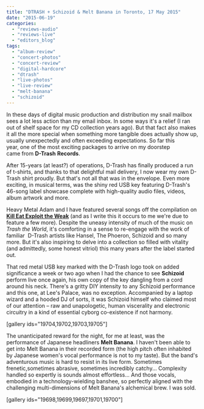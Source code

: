 ```yaml
---
title: "DTRASH + Schizoid & Melt Banana in Toronto, 17 May 2015"
date: "2015-06-19"
categories: 
  - "reviews-audio"
  - "reviews-live"
  - "editors_blog"
tags: 
  - "album-review"
  - "concert-photos"
  - "concert-review"
  - "digital-hardcore"
  - "dtrash"
  - "live-photos"
  - "live-review"
  - "melt-banana"
  - "schizoid"
---
```


In these days of digital music production and distribution my snail mailbox sees a lot less action than my email inbox. In some ways it's a relief (I ran out of shelf space for my CD collection years ago). But that fact also makes it all the more special when something more tangible does actually show up, usually unexpectedly and often exceeding expectations. So far this year, one of the most exciting packages to arrive on my doorstep came from **D-Trash** **Records**.

After 15-years (at least?) of operations, D-Trash has finally produced a run of t-shirts, and thanks to that delightful mail delivery, I now wear my own D-Trash shirt proudly. But that's not all that was in the envelope. Even more exciting, in musical terms, was the shiny red USB key featuring D-Trash's 46-song label showcase complete with high-quality audio files, videos, album artwork and more.

Heavy Metal Adam and I have featured several songs off the compilation on **[Kill Eat Exploit the Weak](http://killeatexploittheweak.blogspot.ca/)** (and as I write this it occurs to me we're due to feature a few more). Despite the uneasy intensity of much of the music on _Trash the World_, it's comforting in a sense to re-engage with the work of familiar  D-Trash artists like Hansel, The Phoeron, Schizoid and so many more. But it's also inspiring to delve into a collection so filled with vitality (and admittedly, some honest vitriol) this many years after the label started out.

That red metal USB key marked with the D-Trash logo took on added significance a week or two ago when I had the chance to see **Schizoid** perform live once again, his own copy of the key dangling from a cord around his neck. There's a gritty DIY intensity to any Schizoid performance and this one, at Lee's Palace, was no exception. Accompanied by a laptop wizard and a hooded DJ of sorts, it was Schizoid himself who claimed most of our attention – raw and unapologetic, human viscerality and electronic circuitry in a kind of essential cyborg co-existence if not harmony.

\[gallery ids="19704,19702,19703,19705"\]

The unanticipated reward for the night, for me at least, was the performance of Japanese headliners **Melt Banana**. I haven't been able to get into Melt Banana in their recorded form (the high pitch often inhabited by Japanese women's vocal performance is not to my taste). But the band's adventurous music is hard to resist in its live form. Sometimes frenetic,sometimes abrasive, sometimes incredibly catchy... Complexity handled so expertly is sounds almost effortless... And those vocals, embodied in a technology-wielding banshee, so perfectly aligned with the challenging multi-dimensions of Melt Banana's alchemical brew. I was sold.

\[gallery ids="19698,19699,19697,19701,19700"\]

